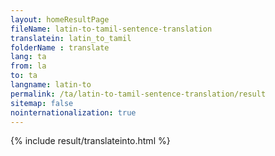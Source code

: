 ```yaml
---
layout: homeResultPage
fileName: latin-to-tamil-sentence-translation
translatein: latin_to_tamil
folderName : translate
lang: ta
from: la
to: ta
langname: latin-to
permalink: /ta/latin-to-tamil-sentence-translation/result
sitemap: false
nointernationalization: true
---
```

{% include result/translateinto.html %}

<script src="/js/result/translation.js" data-foldername="{{page.folderName}}" data-lang="{{page.lang}}"></script>
